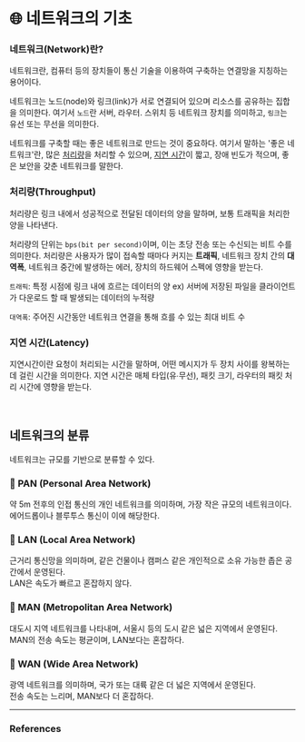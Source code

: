 # 🌐 네트워크의 기초

### 네트워크(Network)란?
네트워크란, 컴퓨터 등의 장치들이 통신 기술을 이용하여 구축하는 연결망을 지칭하는 용어이다.

네트워크는 노드(node)와 링크(link)가 서로 연결되어 있으며 리소스를 공유하는 집합을 의미한다.
여기서 `노드`란 서버, 라우터. 스위치 등 네트워크 장치를 의미하고, `링크`는 유선 또는 무선을 의미한다.

네트워크를 구축할 때는 좋은 네트워크로 만드는 것이 중요하다.
여기서 말하는 '좋은 네트워크'란, 많은 [처리량](#처리량throughput)을 처리할 수 있으며, [지연 시간](#지연-시간latency)이 짧고, 
장애 빈도가 적으며, 좋은 보안을 갖춘 네트워크를 말한다.

### 처리량(Throughput)
처리량은 링크 내에서 성공적으로 전달된 데이터의 양을 말하며, 보통 트래픽을 처리한 양을 나타낸다.

처리량의 단위는 `bps(bit per second)`이며, 이는 초당 전송 또는 수신되는 비트 수를 의미한다. 
처리량은 사용자가 많이 접속할 때마다 커지는 **트래픽**, 네트워크 장치 간의 **대역폭**, 네트워크 중간에 발생하는 에러, 장치의 하드웨어 스펙에 영향을 받는다.

`트래픽`: 특정 시점에 링크 내에 흐르는 데이터의 양
ex) 서버에 저장된 파일을 클라이언트가 다운로드 할 때 발생되는 데이터의 누적량

`대역폭`: 주어진 시간동안 네트워크 연결을 통해 흐를 수 있는 최대 비트 수

### 지연 시간(Latency)
지연시간이란 요청이 처리되는 시간을 말하며, 어떤 메시지가 두 장치 사이를 왕복하는 데 걸린 시간을 의미한다.
지연 시간은 매체 타입(유∙무선), 패킷 크기, 라우터의 패킷 처리 시간에 영향을 받는다.


<br>

## 네트워크의 분류
네트워크는 규모를 기반으로 분류할 수 있다.   
### 📍 PAN (Personal Area Network)
약 5m 전후의 인접 통신의 개인 네트워크를 의미하며, 가장 작은 규모의 네트워크이다.    
에어드롭이나 블루투스 통신이 이에 해당한다.

### 📍 LAN (Local Area Network)
근거리 통신망을 의미하며, 같은 건물이나 캠퍼스 같은 개인적으로 소유 가능한 좁은 공간에서 운영된다.  
LAN은 속도가 빠르고 혼잡하지 않다.

### 📍 MAN (Metropolitan Area Network)
대도시 지역 네트워크를 나타내며, 서울시 등의 도시 같은 넓은 지역에서 운영된다.   
MAN의 전송 속도는 평균이며, LAN보다는 혼잡하다.

### 📍 WAN (Wide Area Network)
광역 네트워크를 의미하며, 국가 또는 대륙 같은 더 넓은 지역에서 운영된다.  
전송 속도는 느리며, MAN보다 더 혼잡하다.




-------------------------------------------------


### References
